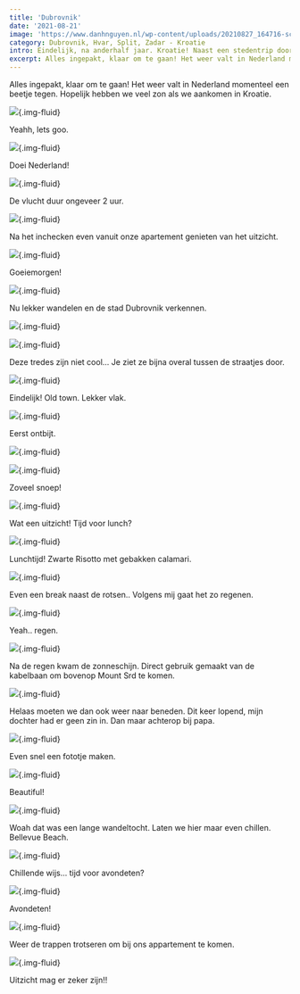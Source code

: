 ```yaml
---
title: 'Dubrovnik'
date: '2021-08-21'
image: 'https://www.danhnguyen.nl/wp-content/uploads/20210827_164716-scaled-e1631192411229.jpg'
category: Dubrovnik, Hvar, Split, Zadar - Kroatie
intro: Eindelijk, na anderhalf jaar. Kroatie! Naast een stedentrip door historische steden als Dubrovnik, een bezoek aan de natuurparken zoals de National Park Plitvice en lekker chillen aan de stranden van de Adriatische Zee.
excerpt: Alles ingepakt, klaar om te gaan! Het weer valt in Nederland momenteel een beetje tegen. Hopelijk hebben we veel zon als we aankomen in Kroatie.
---
```


Alles ingepakt, klaar om te gaan! Het weer valt in Nederland momenteel een beetje tegen. Hopelijk hebben we veel zon als we aankomen in Kroatie.

![](https://www.danhnguyen.nl/wp-content/uploads/IMG_9900-scaled-e1631193223255.jpg){.img-fluid}

Yeahh, lets goo.

![](https://www.danhnguyen.nl/wp-content/uploads/20210826_174450-scaled-e1631192314805.jpg){.img-fluid}

Doei Nederland!

![](https://www.danhnguyen.nl/wp-content/uploads/IMG_9917-scaled-e1631193643787.jpg){.img-fluid}

De vlucht duur ongeveer 2 uur.

![](https://www.danhnguyen.nl/wp-content/uploads/20210826_215650-scaled-e1631192332182.jpg){.img-fluid}

Na het inchecken even vanuit onze apartement genieten van het uitzicht.

![](https://www.danhnguyen.nl/wp-content/uploads/20210827_062813-scaled-e1631192341708.jpg){.img-fluid}

Goeiemorgen!

![](https://www.danhnguyen.nl/wp-content/uploads/20210827_083841-scaled-e1631192347251.jpg){.img-fluid}

Nu lekker wandelen en de stad Dubrovnik verkennen.

![](https://www.danhnguyen.nl/wp-content/uploads/IMG_9942-scaled-e1631193243718.jpg){.img-fluid}

![](https://www.danhnguyen.nl/wp-content/uploads/20210827_084114-scaled-e1631192835153.jpg){.img-fluid}

Deze tredes zijn niet cool... Je ziet ze bijna overal tussen de straatjes door.

![](https://www.danhnguyen.nl/wp-content/uploads/20210827_085555-scaled-e1631192368267.jpg){.img-fluid}

Eindelijk! Old town. Lekker vlak.

![](https://www.danhnguyen.nl/wp-content/uploads/20210827_093116-scaled-e1631192372241.jpg){.img-fluid}

Eerst ontbijt.

![](https://www.danhnguyen.nl/wp-content/uploads/IMG_9979-scaled-e1631193248568.jpg){.img-fluid}

![](https://www.danhnguyen.nl/wp-content/uploads/IMG_0063-scaled-e1631193192273.jpg){.img-fluid}

Zoveel snoep!

![](https://www.danhnguyen.nl/wp-content/uploads/20210827_103807-scaled-e1631192393196.jpg){.img-fluid}

Wat een uitzicht! Tijd voor lunch?

![](https://www.danhnguyen.nl/wp-content/uploads/IMG_0055-scaled-e1631193184788.jpg){.img-fluid}

Lunchtijd! Zwarte Risotto met gebakken calamari.

![](https://www.danhnguyen.nl/wp-content/uploads/20210827_111231-scaled-e1631192398795.jpg){.img-fluid}

Even een break naast de rotsen.. Volgens mij gaat het zo regenen.

![](https://www.danhnguyen.nl/wp-content/uploads/20210827_120655-scaled-e1631192402188.jpg){.img-fluid}

Yeah.. regen.

![](https://www.danhnguyen.nl/wp-content/uploads/20210827_143551-scaled-e1631192406891.jpg){.img-fluid}

Na de regen kwam de zonneschijn. Direct gebruik gemaakt van de kabelbaan om bovenop Mount Srd te komen.

![](https://www.danhnguyen.nl/wp-content/uploads/IMG_0078-scaled-e1631193199866.jpg){.img-fluid}

Helaas moeten we dan ook weer naar beneden. Dit keer lopend, mijn dochter had er geen zin in. Dan maar achterop bij papa.

![](https://www.danhnguyen.nl/wp-content/uploads/IMG_0086-scaled-e1631193204534.jpg){.img-fluid}

Even snel een fototje maken.

![](https://www.danhnguyen.nl/wp-content/uploads/IMG_0100-scaled-e1631193210523.jpg){.img-fluid}

Beautiful!

![](https://www.danhnguyen.nl/wp-content/uploads/20210827_164716-scaled-e1631192411229.jpg){.img-fluid}

Woah dat was een lange wandeltocht. Laten we hier maar even chillen. Bellevue Beach.

![](https://www.danhnguyen.nl/wp-content/uploads/20210827_171235-scaled-e1631193107959.jpg){.img-fluid}

Chillende wijs... tijd voor avondeten?

![](https://www.danhnguyen.nl/wp-content/uploads/20210828_114331-scaled-e1631193156716.jpg){.img-fluid}

Avondeten!

![](https://www.danhnguyen.nl/wp-content/uploads/20210827_183204-scaled-e1631193145516.jpg){.img-fluid}

Weer de trappen trotseren om bij ons appartement te komen.

![](https://www.danhnguyen.nl/wp-content/uploads/20210827_191713-scaled-e1631193151145.jpg){.img-fluid}

Uitzicht mag er zeker zijn!!
